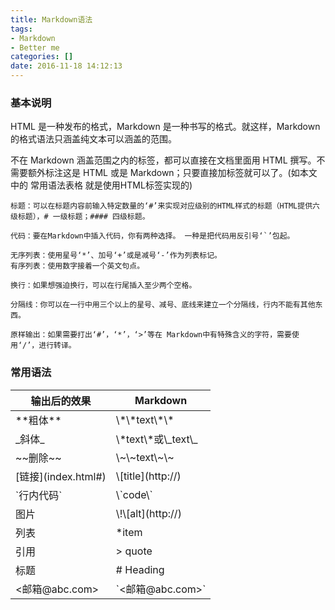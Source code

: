 ```yaml
---
title: Markdown语法
tags: 
- Markdown
- Better me
categories: []
date: 2016-11-18 14:12:13
---
```


 ### 基本说明
 HTML 是一种发布的格式，Markdown 是一种书写的格式。就这样，Markdown 的格式语法只涵盖纯文本可以涵盖的范围。
<!-- more -->
不在 Markdown 涵盖范围之内的标签，都可以直接在文档里面用 HTML 撰写。不需要额外标注这是 HTML 或是 Markdown；只要直接加标签就可以了。(如本文中的 常用语法表格 就是使用HTML标签实现的)

    标题：可以在标题内容前输入特定数量的‘#’来实现对应级别的HTML样式的标题（HTML提供六级标题），# 一级标题；#### 四级标题。
    
    代码：要在Markdown中插入代码，你有两种选择。 一种是把代码用反引号‘`’包起。
    
    无序列表：使用星号‘*’、加号‘+’或是减号‘-’作为列表标记。
    有序列表：使用数字接着一个英文句点。

    换行：如果想强迫换行，可以在行尾插入至少两个空格。
    
    分隔线：你可以在一行中用三个以上的星号、减号、底线来建立一个分隔线，行内不能有其他东西。
    
    原样输出：如果需要打出‘#’，‘*’，‘>’等在 Markdown中有特殊含义的字符，需要使用‘/’，进行转译。
<!-- 支持以下这些符号前面加上反斜杠来帮助插入普通的符号：
    \   反斜线
    `   反引号
    *   星号
    _   底线
    {}  花括号
    []  方括号
    ()  括弧
    #   井字号
    +   加号
    -   减号
    .   英文句点
    !   惊叹号 -->
    
 ### 常用语法
<table><thead><tr><th>输出后的效果</th><th>Markdown</th></tr></thead><tbody><tr><td>**粗体**</td><td>\*\*text\*\*</td></tr><tr><td>_斜体_</td><td>\*text\*或\_text\_</td></tr><tr><td>~~删除~~</td><td>\~\~text\~\~</td></tr><tr><td>[链接](index.html#)</td><td>\[title](http://)</td></tr><tr><td>`行内代码`</td><td>\`code\`</td></tr><tr><td>图片</td><td>\!\[alt](http://)</td></tr><tr><td>列表</td><td>*item</td></tr><tr><td>引用</td><td>> quote</td></tr><tr><td>标题</td><td># Heading</td></tr><tr><td><邮箱@abc.com></td><td>`<邮箱@abc.com>`</td></tr></tbody></table>